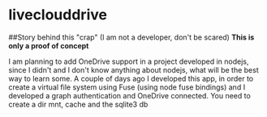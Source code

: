 # liveclouddrive
##Story behind this "crap" (I am not a developer, don't be scared)
**This is only a proof of concept**

I am planning to add OneDrive support in a project developed in nodejs, since I didn't and I don't know anything about nodejs, what will be the best way to learn some. A couple of days ago I developed this app, in order to create a virtual file system using Fuse (using node fuse bindings) and I developed a graph authentication and OneDrive connected.
You need to create a dir mnt, cache and the sqlite3 db


